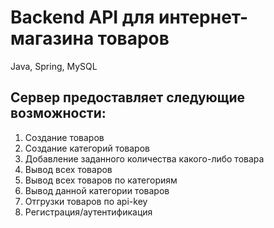 # Backend API для интернет-магазина товаров
Java, Spring, MySQL <br>
## Сервер предоставляет следующие возможности:
1. Создание товаров
2. Создание категорий товаров
3. Добавление заданного количества какого-либо товара
4. Вывод всех товаров
5. Вывод всех товаров по категориям
6. Вывод данной категории товаров
7. Отгрузки товаров по api-key
8. Регистрация/аутентификация
